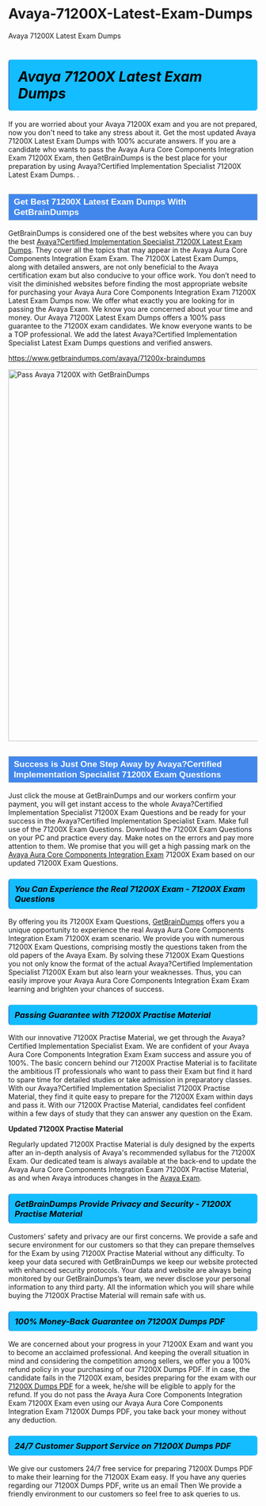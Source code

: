 # Avaya-71200X-Latest-Exam-Dumps
Avaya 71200X Latest Exam Dumps
<h1><strong><span style="display: block; color: #000000; background: #14BDFF; border: 0.5px solid #AED6F1; border-left: 3px solid #3498DB; padding: .6em; border-radius: 6px;">                     <em>Avaya 71200X <span class="exam_variation">Latest Exam Dumps</span> </em>                </span></strong>            </h1>                        <p>If you are worried about your Avaya 71200X exam and you are not prepared, now you don't need to take any stress about it.             Get the most updated Avaya 71200X <span class="exam_variation">Latest Exam Dumps</span> with 100% accurate answers. If you are a candidate who wants to pass the             Avaya Aura Core Components Integration Exam 71200X Exam, then GetBrainDumps is the best place for your preparation by using Avaya?Certified Implementation Specialist 71200X <span class="exam_variation">Latest Exam Dumps</span>. .</p>                        <h2 style="background: #4287ec; border: 1px solid #cccccc; padding: 5px 10px;">                <span style="color: #ffffff;">                    <span style="font-size: 11pt;">                        <span style="line-height: normal;">                            <span style="font-family: Calibri,sans-serif;">                                <strong>                                    <span style="font-size: 13.0pt;">Get Best 71200X <span class="exam_variation">Latest Exam Dumps</span> With GetBrainDumps</span>                                </strong>                            </span>                        </span>                    </span>                </span>            </h2>                        <p>GetBrainDumps is considered one of the best websites where you can buy the best <a href="https://www.getbraindumps.com/avaya/acis-braindumps.html">Avaya?Certified Implementation Specialist 71200X <span class="exam_variation">Latest Exam Dumps</span></a>.             They cover all the topics that may appear in the Avaya Aura Core Components Integration Exam Exam. The 71200X <span class="exam_variation">Latest Exam Dumps</span>,             along with detailed answers, are not only beneficial to the Avaya certification exam but also conducive to your office work.             You don’t need to visit the diminished websites before finding the most appropriate website for purchasing your             Avaya Aura Core Components Integration Exam 71200X <span class="exam_variation">Latest Exam Dumps</span> now. We offer what exactly you are looking for in passing the Avaya Exam.             We know you are concerned about your time and money. Our Avaya 71200X <span class="exam_variation">Latest Exam Dumps</span> offers a 100% pass guarantee to the             71200X exam candidates. We know everyone wants to be a TOP professional. We add the latest Avaya?Certified Implementation Specialist <span class="exam_variation">Latest Exam Dumps</span> questions and verified answers.</p>                        <p><a href="https://www.getbraindumps.com/avaya/71200x-braindumps">https://www.getbraindumps.com/avaya/71200x-braindumps</a></p>                        <p><a href="https://www.getbraindumps.com/"><img src="https://www.getbraindumps.com/images/get-updated-exam-questions-with-discount-getbraindumps.jpg" class="postImage" alt="Pass Avaya 71200X with GetBrainDumps" width="750"></a></p>                            <h2 style="background: #4287ec; border: 1px solid #cccccc; padding: 5px 10px;">                <span style="color: #ffffff;">                    <span style="font-size: 11pt;">                        <span style="line-height: normal;">                            <span style="font-family: Calibri,sans-serif;">                                <strong>                                    <span style="font-size: 13.0pt;">Success is Just One Step Away by Avaya?Certified Implementation Specialist 71200X <span class="exam_variation2">Exam Questions</span></span>                                </strong>                            </span>                        </span>                    </span>                </span>            </h2>                        <p>Just click the mouse at GetBrainDumps and our workers confirm your payment, you will get instant access to the whole Avaya?Certified Implementation Specialist 71200X <span class="exam_variation2">Exam Questions</span>             and be ready for your success in the Avaya?Certified Implementation Specialist Exam. Make full use of the 71200X <span class="exam_variation2">Exam Questions</span>. Download the 71200X <span class="exam_variation2">Exam Questions</span> on your             PC and practice every day. Make notes on the errors and pay more attention to them. We promise that you will get a high passing mark on the             <a href="https://www.getbraindumps.com/avaya/71200x-braindumps">Avaya Aura Core Components Integration Exam</a> 71200X Exam based on our updated 71200X <span class="exam_variation2">Exam Questions</span>.</p>                        <h3>                <strong>                    <span style="display: block; color: #000000; background: #14BDFF; border: 0.5px solid #AED6F1; border-left: 3px solid #3498DB; padding: .6em; border-radius: 6px;">                        <em>You Can Experience the Real 71200X Exam - 71200X <span class="exam_variation2">Exam Questions</span></em>                    </span>                </strong>            </h3>                        <p>By offering you its 71200X <span class="exam_variation2">Exam Questions</span>, <a href="https://www.getbraindumps.com/">GetBrainDumps</a> offers you a unique opportunity to experience the real             Avaya Aura Core Components Integration Exam 71200X exam scenario. We provide you with numerous 71200X <span class="exam_variation2">Exam Questions</span>, comprising mostly             the questions taken from the old papers of the Avaya Exam. By solving these 71200X <span class="exam_variation2">Exam Questions</span> you not only know the format of the actual             Avaya?Certified Implementation Specialist 71200X Exam but also learn your weaknesses. Thus, you can easily improve your             Avaya Aura Core Components Integration Exam Exam learning and brighten your chances of success.</p>                        <h3>                <strong>                    <span style="display: block; color: #000000; background: #14BDFF; border: 0.5px solid #AED6F1; border-left: 3px solid #3498DB; padding: .6em; border-radius: 6px;">                        <em>Passing Guarantee with 71200X <span class="exam_variation3">Practise Material</span></em>                    </span>                </strong>            </h3>                        <p>With our innovative 71200X <span class="exam_variation3">Practise Material</span>, we get through the Avaya?Certified Implementation Specialist Exam. We are confident of your Avaya Aura Core Components Integration Exam Exam             success and assure you of 100%. The basic concern behind our 71200X <span class="exam_variation3">Practise Material</span> is to facilitate the ambitious IT professionals who want to pass their             Exam but find it hard to spare time for detailed studies or take admission in preparatory classes. With our Avaya?Certified Implementation Specialist 71200X <span class="exam_variation3">Practise Material</span>, they             find it quite easy to prepare for the 71200X Exam within days and pass it. With our 71200X <span class="exam_variation3">Practise Material</span>, candidates feel confident within a few days of             study that they can answer any question on the Exam.</p>                        <p><strong>Updated 71200X <span class="exam_variation3">Practise Material</span></strong></p>                        <p>Regularly updated 71200X <span class="exam_variation3">Practise Material</span> is duly designed by the experts after an in-depth analysis of Avaya's recommended syllabus for the 71200X Exam.             Our dedicated team is always available at the back-end to update the Avaya Aura Core Components Integration Exam 71200X <span class="exam_variation3">Practise Material</span>,             as and when Avaya introduces changes in the <a href="https://www.getbraindumps.com/avaya-braindumps.html">Avaya Exam</a>.</p>                        <h3>                <strong>                    <span style="display: block; color: #000000; background: #14BDFF; border: 0.5px solid #AED6F1; border-left: 3px solid #3498DB; padding: .6em; border-radius: 6px;">                        <em>GetBrainDumps Provide Privacy and Security - 71200X <span class="exam_variation3">Practise Material</span></em>                    </span>                </strong>            </h3>                        <p>Customers’ safety and privacy are our first concerns. We provide a safe and secure environment for our customers so that they can prepare themselves for the Exam by using             71200X <span class="exam_variation3">Practise Material</span> without any difficulty. To keep your data secured with GetBrainDumps we keep our website protected with enhanced security protocols. Your data and website             are always being monitored by our GetBrainDumps’s team, we never disclose your personal information to any third party. All the information which you will share while buying             the 71200X <span class="exam_variation3">Practise Material</span> will remain safe with us.</p>                        <h3>                <strong>                    <span style="display: block; color: #000000; background: #14BDFF; border: 0.5px solid #AED6F1; border-left: 3px solid #3498DB; padding: .6em; border-radius: 6px;">                        <em>100% Money-Back Guarantee on 71200X <span class="exam_variation4">Dumps PDF</span></em>                    </span>                </strong>            </h3>                        <p>We are concerned about your progress in your 71200X Exam and want you to become an acclaimed professional. And keeping the overall situation in mind and             considering the competition among sellers, we offer you a 100% refund policy in your purchasing of our 71200X <span class="exam_variation4">Dumps PDF</span>. If in case, the candidate fails in the             71200X exam, besides preparing for the exam with our <a href="https://www.getbraindumps.com/avaya/71200x-braindumps">71200X <span class="exam_variation4">Dumps PDF</span></a> for a week, he/she will be eligible to apply for the refund. If you do not pass the             Avaya Aura Core Components Integration Exam 71200X Exam even using our Avaya Aura Core Components Integration Exam 71200X <span class="exam_variation4">Dumps PDF</span>, you             take back your money without any deduction.</p>                        <h3>                <strong>                    <span style="display: block; color: #000000; background: #14BDFF; border: 0.5px solid #AED6F1; border-left: 3px solid #3498DB; padding: .6em; border-radius: 6px;">                        <em>24/7 Customer Support Service on 71200X <span class="exam_variation4">Dumps PDF</span></em>                    </span>                </strong>            </h3>                        <p>We give our customers 24/7 free service for preparing 71200X <span class="exam_variation4">Dumps PDF</span> to make their learning for the 71200X Exam easy. If you have any queries regarding our             71200X <span class="exam_variation4">Dumps PDF</span>, write us an email Then We provide a friendly environment to our customers so feel free to ask queries to us.</p>                    
